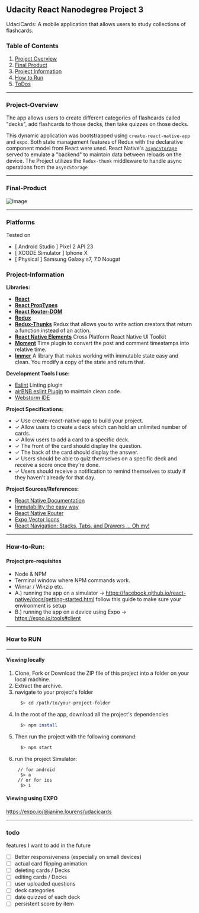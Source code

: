 ## Udacity React Nanodegree Project 3
UdaciCards: A mobile application that allows users to study collections of flashcards.

### Table of Contents
1. [Project Overview](#project-overview)
2. [Final Product](#final-product)
3. [Project Information](#project-information)
4. [How to Run](#how-to-run)
5. [ToDos](#todo)

---

### Project-Overview

The app allows users to create different categories of flashcards called "decks", add flashcards to those decks, then take quizzes on those decks.

This dynamic application was bootstrapped using `create-react-native-app` and `expo`.
Both state management features of Redux with the declarative component model from React were used.
React Native's [`asyncStorage`](https://facebook.github.io/react-native/docs/asyncstorage.html) served to emulate a "backend" to maintain data between reloads on the device.
The Project utilizes the `Redux-thunk` middleware to handle async operations from the `asyncStorage`

---
### Final-Product
![Image](https://www.dropbox.com/s/vdakmzsh2663wt5/preview-udacicards.gif?raw=1)

---

### Platforms
Tested on
 - [ Android Studio ] Pixel 2 API 23
 - [ XCODE Simulator ] Iphone X
 - [ Physical ] Samsung Galaxy s7, 7.0 Nougat


### Project-Information
**Libraries:**
 - [ **React**](https://reactjs.org/)
 - [**React PropTypes**](https://github.com/facebook/prop-types)
 - [ **React Router-DOM**](https://reacttraining.com/react-router/)
 - [**Redux**](https://redux.js.org/)
 - [**Redux-Thunks**](https://github.com/gaearon/redux-thunk) Redux that allows you to write action creators that return a function instead of an action.
 - [**React Native Elements**](https://react-native-training.github.io/react-native-elements/) Cross Platform React Native UI Toolkit
 - [ **Moment**](https://momentjs.com/)  Time plugin to convert  the post and comment timestamps into relative time.
 - [**Immer**](https://github.com/mweststrate/immer) A library that makes working with immutable state easy and clean. You modify a copy of the state and return that.

**Development Tools I use:**
  -	[Eslint](https://eslint.org/) Linting plugin
  -	[airBNB eslint Plugin](https://github.com/airbnb/javascript) to maintain clean code.
  -	[Webstorm IDE](https://www.jetbrains.com/webstorm/)
	
**Project Specifications:**
- ✓ Use create-react-native-app to build your project.
- ✓ Allow users to create a deck which can hold an unlimited number of cards.
- ✓ Allow users to add a card to a specific deck.
- ✓ The front of the card should display the question.
- ✓ The back of the card should display the answer.
- ✓ Users should be able to quiz themselves on a specific deck and receive a score once they're done.
- ✓ Users should receive a notification to remind themselves to study if they haven't already for that day.

**Project  Sources/References:**
  - [React Native Documentation](https://facebook.github.io/react-native/docs/getting-started.html)
  - [Immutability the easy way](https://hackernoon.com/introducing-immer-immutability-the-easy-way-9d73d8f71cb3)
  - [React Native Router](https://facebook.github.io/react-native/docs/navigation.html)
  - [Expo Vector Icons](https://expo.github.io/vector-icons/)
  - [React Navigation: Stacks, Tabs, and Drawers … Oh my!](https://medium.com/async-la/react-navigation-stacks-tabs-and-drawers-oh-my-92edd606e4db)

---

### How-to-Run:

#### **Project pre-requisites**
 - Node & NPM
 - Terminal window where NPM commands work.
 - Winrar / Winzip etc.
 - A.) running the app on a simulator -> https://facebook.github.io/react-native/docs/getting-started.html follow this guide to make sure your environment is setup
 - B.) running the app on a device using Expo -> https://expo.io/tools#client

___
 
### **How to RUN**
____
    
#### Viewing locally
1. Clone, Fork or Download the ZIP file of this project into a folder on your local machine.
2. Extract the archive.
3. navigate to your project's folder
    ```bash
      $> cd /path/to/your-project-folder
    ```
4. In the root of the app, download all the project's dependencies
    ```bash
      $> npm install
    ```
5. Then run the project with the following command:
    ```bash
      $> npm start
    ```
6. run the project
  Simulator: 
    ```
     // for android
      $> a
     // or for ios
      $> i
    ```
#### Viewing using EXPO
https://expo.io/@janine.lourens/udacicards

____

### todo
features I want to add in the future
- ☐  Better responsiveness (especially on small devices)
- ☐  actual card flipping animation
- ☐ deleting cards / Decks
- ☐ editing cards / Decks
- ☐ user uploaded questions
- ☐ deck categories
- ☐ date  quizzed of each deck
- ☐ persistent score by item

